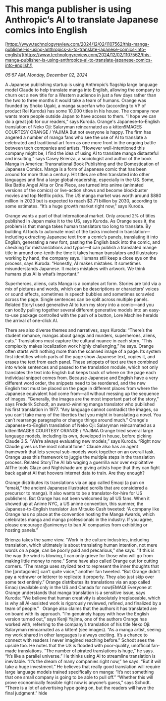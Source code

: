 # This manga publisher is using Anthropic’s AI to translate Japanese comics into English

[https://www.technologyreview.com/2024/12/02/1107562/this-manga-publisher-is-using-anthropics-ai-to-translate-japanese-comics-into-english/](https://www.technologyreview.com/2024/12/02/1107562/this-manga-publisher-is-using-anthropics-ai-to-translate-japanese-comics-into-english/)

*05:57 AM, Monday, December 02, 2024*

A Japanese publishing startup is using Anthropic’s flagship large language model Claude to help translate manga into English, allowing the company to churn out a new title for a Western audience in just a few days rather than the two to three months it would take a team of humans. Orange was founded by Shoko Ugaki, a manga superfan who (according to VP of product Rei Kuroda) has some 10,000 titles in his house. The company now wants more people outside Japan to have access to them. “I hope we can do a great job for our readers,” says Kuroda.  Orange's Japanese-to-English translation of Neko Oji: Salaryman reincarnated as a kitten!IMAGES COURTESY ORANGE / YAJIMA   But not everyone is happy. The firm has angered a number of manga fans who see the use of AI to translate a celebrated and traditional art form as one more front in the ongoing battle between tech companies and artists. “However well-intentioned this company might be, I find the idea of using AI to translate manga distasteful and insulting,” says Casey Brienza, a sociologist and author of the book Manga in America: Transnational Book Publishing and the Domestication of Japanese Comics. Manga is a form of Japanese comic that has been around for more than a century. Hit titles are often translated into other languages and find a large global readership, especially in the US. Some, like Battle Angel Alita or One Piece, are turned into anime (animated versions of the comics) or live-action shows and become blockbuster movies and top Netflix picks. The US manga market was worth around $880 million in 2023 but is expected to reach $3.71 billion by 2030, according to some estimates. “It’s a huge growth market right now,” says Kuroda.

Orange wants a part of that international market. Only around 2% of titles published in Japan make it to the US, says Kuroda. As Orange sees it, the problem is that manga takes human translators too long to translate. By building AI tools to automate most of the tasks involved in translation—including extracting Japanese text from a comic’s panels, translating it into English, generating a new font, pasting the English back into the comic, and checking for mistranslations and typos—it can publish a translated mange title in around one-tenth the time it takes human translators and illustrators working by hand, the company says. Humans still keep a close eye on the process, says Kuroda: “Honestly, AI makes mistakes. It sometimes misunderstands Japanese. It makes mistakes with artwork. We think humans plus AI is what’s important.”

Superheroes, aliens, cats Manga is a complex art form. Stories are told via a mix of pictures and words, which can be descriptions or characters’ voices or sound effects, sometimes in speech bubbles and sometimes scrawled across the page. Single sentences can be split across multiple panels. Related StoryI used generative AI to turn my story into a comic—and you can tooBy pulling together several different generative models into an easy-to-use package controlled with the push of a button, Lore Machine heralds the arrival of one-click AI.

There are also diverse themes and narratives, says Kuroda: “There’s the student romance, mangas about gangs and murders, superheroes, aliens, cats.” Translations must capture the cultural nuance in each story. “This complexity makes localization work highly challenging,” he says. Orange often starts with nothing more than the scanned image of a page. Its system first identifies which parts of the page show Japanese text, copies it, and erases the text from each panel. These snippets of text are then combined into whole sentences and passed to the translation module, which not only translates the text into English but keeps track of where on the page each individual snippet comes from. Because Japanese and English have a very different word order, the snippets need to be reordered, and the new English text must be placed on the page in different places from where the Japanese equivalent had come from—all without messing up the sequence of images. “Generally, the images are the most important part of the story,” says Frederik Schodt, an award-winning manga translator who published his first translation in 1977. “Any language cannot contradict the images, so you can’t take many of the liberties that you might in translating a novel. You can’t rearrange paragraphs or change things around much.”  Orange's Japanese-to-English translation of Neko Oji: Salaryman reincarnated as a kitten!IMAGES COURTESY ORANGE / YAJIMA   Orange tried several large language models, including its own, developed in house, before picking Claude 3.5. “We’re always evaluating new models,” says Kuroda. “Right now Claude gives us the most natural tone.” Claude also has an agent framework that lets several sub-models work together on an overall task. Orange uses this framework to juggle the multiple steps in the translation process. Related StoryThe AI lab waging a guerrilla war over exploitative AIThe tools Glaze and Nightshade are giving artists hope that they can fight back against AI that hoovers internet data to train. Are they enough?

Orange distributes its translations via an app called Emaqi (a pun on “emaki,” the ancient Japanese illustrated scrolls that are considered a precursor to manga). It also wants to be a translator-for-hire for US publishers. But Orange has not been welcomed by all US fans. When it showed up at Anime NYC, a US anime convention, this summer, the Japanese-to-English translator Jan Mitsuko Cash tweeted: “A company like Orange has no place at the convention hosting the Manga Awards, which celebrates manga and manga professionals in the industry. If you agree, please encourage @animenyc to ban AI companies from exhibiting or hosting panels.”

Brienza takes the same view. “Work in the culture industries, including translation, which ultimately is about translating human intention, not mere words on a page, can be poorly paid and precarious,” she says. “If this is the way the wind is blowing, I can only grieve for those who will go from making little money to none.” Some have also called Orange out for cutting corners. “The manga uses stylized text to represent the inner thoughts that the [protagonist] can’t quite voice,” another fan tweeted. “But Orange didn’t pay a redrawer or letterer to replicate it properly. They also just skip over some text entirely.”  Orange distributes its translations via an app called Emaqi (available only in the US and Canada for now)EMAQI   Everyone at Orange understands that manga translation is a sensitive issue, says Kuroda: “We believe that human creativity is absolutely irreplaceable, which is why all AI-assisted work is rigorously reviewed, refined, and finalized by a team of people.”   Orange also claims that the authors it has translated are on board with its approach. "I’m genuinely happy with how the English version turned out,” says Kenji Yajima, one of the authors Orange has worked with, referring to the company’s translation of his title Neko Oji: Salaryman reincarnated as a kitten! (see images). “As a manga artist, seeing my work shared in other languages is always exciting. It’s a chance to connect with readers I never imagined reaching before.” Schodt sees the upside too. He notes that the US is flooded with poor-quality, unofficial fan-made translations. “The number of pirated translations is huge,” he says. “It’s like a parallel universe.” He thinks using AI to streamline translation is inevitable. “It’s the dream of many companies right now,” he says. “But it will take a huge investment.” He believes that really good translation will require large language models trained specifically on manga: “It’s not something that one small company is going to be able to pull off.” “Whether this will prove economically feasible right now is anyone’s guess,” says Schodt. “There is a lot of advertising hype going on, but the readers will have the final judgment.” hide

